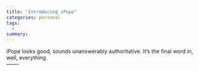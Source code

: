 ```yaml
---
title: "Introducing iPope"
categories: personal
tags:
  -
summary: 
---
```

<p>iPope looks good, sounds unanswerably authoritative. It&#8217;s the final word in, well, everything.<br />
&#8212;&#8212;-</p>
